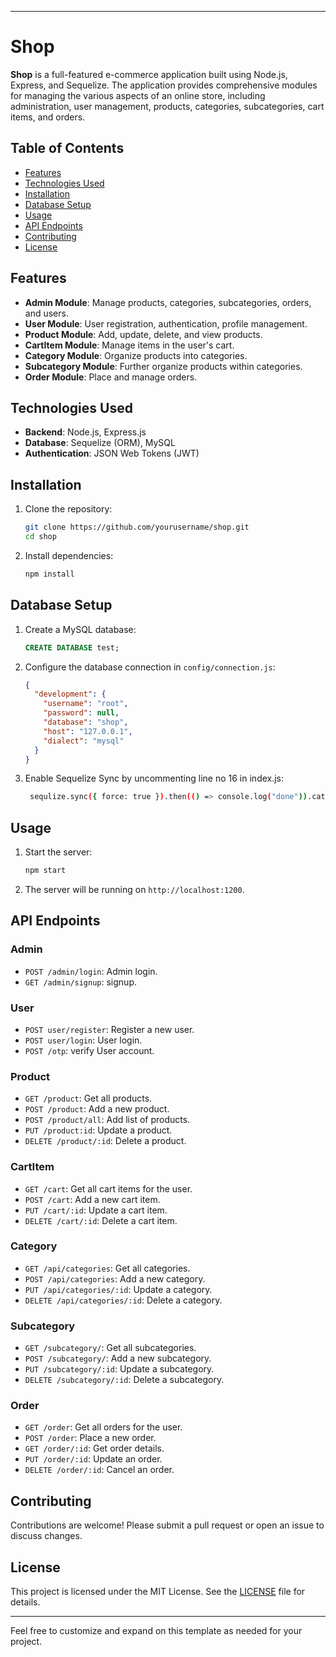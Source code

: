 
---

# Shop

**Shop** is a full-featured e-commerce application built using Node.js, Express, and Sequelize. The application provides comprehensive modules for managing the various aspects of an online store, including administration, user management, products, categories, subcategories, cart items, and orders.

## Table of Contents

- [Features](#features)
- [Technologies Used](#technologies-used)
- [Installation](#installation)
- [Database Setup](#database-setup)
- [Usage](#usage)
- [API Endpoints](#api-endpoints)
- [Contributing](#contributing)
- [License](#license)

## Features

- **Admin Module**: Manage products, categories, subcategories, orders, and users.
- **User Module**: User registration, authentication, profile management.
- **Product Module**: Add, update, delete, and view products.
- **CartItem Module**: Manage items in the user's cart.
- **Category Module**: Organize products into categories.
- **Subcategory Module**: Further organize products within categories.
- **Order Module**: Place and manage orders.

## Technologies Used

- **Backend**: Node.js, Express.js
- **Database**: Sequelize (ORM), MySQL
- **Authentication**: JSON Web Tokens (JWT)


## Installation

1. Clone the repository:
    ```bash
    git clone https://github.com/yourusername/shop.git
    cd shop
    ```

2. Install dependencies:
    ```bash
    npm install
    ```

## Database Setup

1. Create a MySQL database:
    ```sql
    CREATE DATABASE test;
    ```

2. Configure the database connection in `config/connection.js`:
    ```json
    {
      "development": {
        "username": "root",
        "password": null,
        "database": "shop",
        "host": "127.0.0.1",
        "dialect": "mysql"
      }
    }
    ```

3. Enable Sequelize Sync by uncommenting line no 16 in index.js:
    ```bash
     sequlize.sync({ force: true }).then(() => console.log("done")).catch((e) => { console.error(e); })

    ```

## Usage

1. Start the server:
    ```bash
    npm start
    ```

2. The server will be running on `http://localhost:1200`.

## API Endpoints

### Admin

- `POST /admin/login`: Admin login.
- `GET /admin/signup`: signup.

### User

- `POST user/register`: Register a new user.
- `POST user/login`: User login.
- `POST /otp`: verify User account.

### Product

- `GET /product`: Get all products.
- `POST /product`: Add a new product.
- `POST /product/all`: Add  list of products.
- `PUT /product:id`: Update a product.
- `DELETE /product/:id`: Delete a product.

### CartItem

- `GET /cart`: Get all cart items for the user.
- `POST /cart`: Add a new cart item.
- `PUT /cart/:id`: Update a cart item.
- `DELETE /cart/:id`: Delete a cart item.

### Category

- `GET /api/categories`: Get all categories.
- `POST /api/categories`: Add a new category.
- `PUT /api/categories/:id`: Update a category.
- `DELETE /api/categories/:id`: Delete a category.

### Subcategory

- `GET /subcategory/`: Get all subcategories.
- `POST /subcategory/`: Add a new subcategory.
- `PUT /subcategory/:id`: Update a subcategory.
- `DELETE /subcategory/:id`: Delete a subcategory.

### Order

- `GET /order`: Get all orders for the user.
- `POST /order`: Place a new order.
- `GET /order/:id`: Get order details.
- `PUT /order/:id`: Update an order.
- `DELETE /order/:id`: Cancel an order.

## Contributing

Contributions are welcome! Please submit a pull request or open an issue to discuss changes.

## License

This project is licensed under the MIT License. See the [LICENSE](LICENSE) file for details.

---

Feel free to customize and expand on this template as needed for your project.